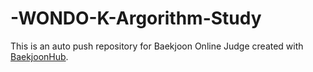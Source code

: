 # -WONDO-K-Argorithm-Study
This is an auto push repository for Baekjoon Online Judge created with [BaekjoonHub](https://github.com/BaekjoonHub/BaekjoonHub).
